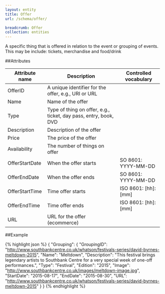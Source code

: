 ```yaml
---
layout: entity
title: Offer
url: /schema/offer/

breadcrumb: Offer
collection: entities
---
```


A specific thing that is offered in relation to the event or grouping of events. This may be include: tickets, merchandise and food/drink
   
##Attributes
    
   | Attribute name | Description                                                      | Controlled vocabulary |
   | -------------- | ---------------------------------------------------------------- | --------------------- |
   | OfferID        | A unique identifier for the offer, e.g., URI or URL              |                       |
   | Name           | Name of the offer                                                |                       |
   | Type           | Type of thing on offer, e.g., ticket, day pass, entry, book, DVD |                       |
   | Description    | Description of the offer                                         |                       |
   | Price          | The price of the offer                                           |                       |
   | Availability   | The number of things on offer                                    |                       |
   | OfferStartDate | When the offer starts                                            | SO 8601: YYYY-MM-DD   |
   | OfferEndDate   | When the offer ends                                              | SO 8601: YYYY-MM-DD   |
   | OfferStartTime | Time offer starts                                                | ISO 8601: [hh]:[mm]   |
   | OfferEndTime   | Time offer ends                                                  | ISO 8601: [hh]:[mm]   |
   | URL            | URL for the offer (ecommerce)                                    |                       |                                                                                                    



##Example

{% highlight json  %}
{
        "Grouping": 
        {
            "GroupingID": "http://www.southbankcentre.co.uk/whatson/festivals-series/david-byrnes-meltdown-2015",
            "Name": "Meltdown",
            "Description": "This festival brings legendary artists to Southbank Centre for a very special week of one-off performances.",
            "Type": "Festival",
            "Edition": "2015",
            "Image": "http://www.southbankcentre.co.uk/images/meltdown-image.jpg",
            "StartDate": "2015-08-17",
            "EndDate": "2015-08-30",
            "URL": "http://www.southbankcentre.co.uk/whatson/festivals-series/david-byrnes-meltdown-2015"
        }
}
{% endhighlight %}
